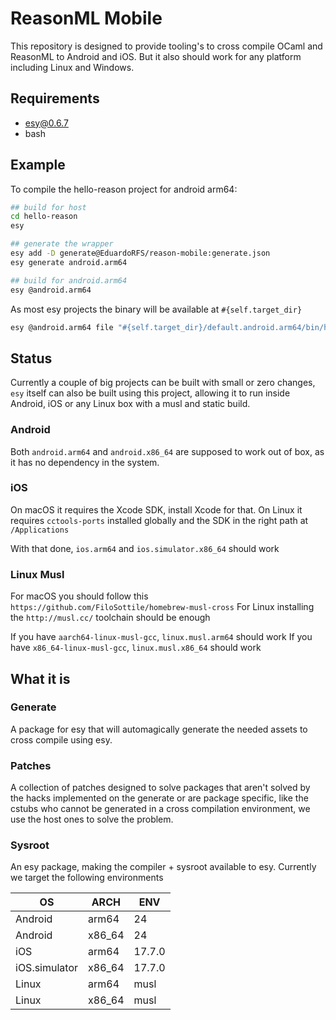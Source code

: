 # ReasonML Mobile

This repository is designed to provide tooling's to cross compile OCaml and ReasonML to Android and iOS. But it also should work for any platform including Linux and Windows.

## Requirements

- esy@0.6.7
- bash

## Example

To compile the hello-reason project for android arm64:

```sh
## build for host
cd hello-reason
esy

## generate the wrapper
esy add -D generate@EduardoRFS/reason-mobile:generate.json
esy generate android.arm64

## build for android.arm64
esy @android.arm64
```

As most esy projects the binary will be available at `#{self.target_dir}`

```sh
esy @android.arm64 file "#{self.target_dir}/default.android.arm64/bin/hello.exe"
```

## Status

Currently a couple of big projects can be built with small or zero changes, `esy` itself can also be built using this project, allowing it to run inside Android, iOS or any Linux box with a musl and static build.

### Android

Both `android.arm64` and `android.x86_64` are supposed to work out of box, as it has no dependency in the system.

### iOS

On macOS it requires the Xcode SDK, install Xcode for that.
On Linux it requires `cctools-ports` installed globally and the SDK in the right path at `/Applications`

With that done, `ios.arm64` and `ios.simulator.x86_64` should work

### Linux Musl

For macOS you should follow this `https://github.com/FiloSottile/homebrew-musl-cross`
For Linux installing the `http://musl.cc/` toolchain should be enough

If you have `aarch64-linux-musl-gcc`, `linux.musl.arm64` should work
If you have `x86_64-linux-musl-gcc`, `linux.musl.x86_64` should work

## What it is

### Generate

A package for esy that will automagically generate the needed assets to cross compile using esy.

### Patches

A collection of patches designed to solve packages that aren't solved by the hacks implemented on the generate or are package specific, like the cstubs who cannot be generated in a cross compilation environment, we use the host ones to solve the problem.

### Sysroot

An esy package, making the compiler + sysroot available to esy. Currently we target the following environments

| OS            | ARCH   | ENV    |
| ------------- | ------ | ------ |
| Android       | arm64  | 24     |
| Android       | x86_64 | 24     |
| iOS           | arm64  | 17.7.0 |
| iOS.simulator | x86_64 | 17.7.0 |
| Linux         | arm64  | musl   |
| Linux         | x86_64 | musl   |
